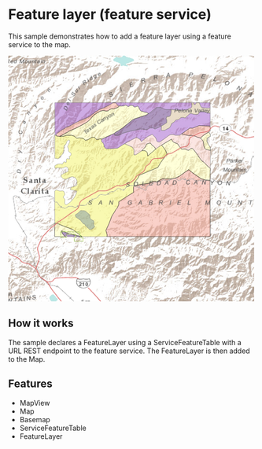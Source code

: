 # Feature layer (feature service)

This sample demonstrates how to add a feature layer using a feature service to the map. 

![](screenshot.png)

## How it works

The sample declares a FeatureLayer using a ServiceFeatureTable with a URL REST endpoint to the feature service. The FeatureLayer is then added to the Map.

## Features
- MapView
- Map
- Basemap
- ServiceFeatureTable
- FeatureLayer
